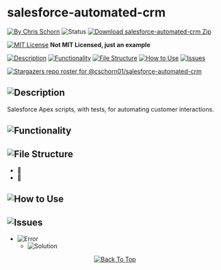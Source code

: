 # salesforce-automated-crm

[![By Chris Schorn](https://img.shields.io/badge/Author-Chris_Schorn-FFFFFF?style=for-the-badge)](https://github.com/cschorn01)
![Status](https://img.shields.io/badge/Status-working-FFFFFF?style=for-the-badge)
[![Download salesforce-automated-crm Zip](https://img.shields.io/badge/Download_salesforce_automated_crm_Zip-FFFFFF?style=for-the-badge)](https://github.com/cschorn01/salesforce-automated-crm/archive/refs/heads/main.zip)

[![MIT License](https://img.shields.io/badge/License-MIT-A31B34?style=for-the-badge)](https://mit-license.org/) **Not MIT Licensed, just an example**

<!-- Markdown Badges: https://github.com/Ileriayo/markdown-badges -->

[![Description](https://img.shields.io/badge/Description-FFFFFF?style=for-the-badge)](https://github.com/cschorn01/salesforce-automated-crm/tree/main#description)
[![Functionality](https://img.shields.io/badge/Functionality-FFFFFF?style=for-the-badge)](https://github.com/cschorn01/salesforce-automated-crm/tree/main#functionality)
[![File Structure](https://img.shields.io/badge/file_structure-FFFFFF?style=for-the-badge)](https://github.com/cschorn01/salesforce-automated-crm/tree/main#file-structure)
[![How to Use](https://img.shields.io/badge/how_to_use-FFFFFF?style=for-the-badge)](https://github.com/cschorn01/salesforce-automated-crm/tree/main#how-to-use)
[![Issues](https://img.shields.io/badge/issues-FFFFFF?style=for-the-badge)](https://github.com/cschorn01/salesforce-automated-crm/blob/main/README.md#issues)

[![Stargazers repo roster for @cschorn01/salesforce-automated-crm](https://reporoster.com/stars/cschorn01/salesforce-automated-crm)](https://github.com/cschorn01/salesforce-automated-crm/stargazers)


## ![Description](https://img.shields.io/badge/Description-FFFFFF?style=for-the-badge)

Salesforce Apex scripts, with tests, for automating customer interactions.

## ![Functionality](https://img.shields.io/badge/Functionality-FFFFFF?style=for-the-badge)


## ![File Structure](https://img.shields.io/badge/file_structure-FFFFFF?style=for-the-badge)
<!-- Emoji Cheat Sheet: https://github.com/ikatyang/emoji-cheat-sheet/blob/master/README.md -->

- :file_folder: 
- :page_facing_up: 

## ![How to Use](https://img.shields.io/badge/how_to_use-FFFFFF?style=for-the-badge)


## ![Issues](https://img.shields.io/badge/issues-FFFFFF?style=for-the-badge)

- ![Error](https://img.shields.io/badge/Error-A31B34?style=for-the-badge) 
  - ![Solution](https://img.shields.io/badge/Solution-5CBA5B?style=for-the-badge) 

<div align="center" dir="auto">
  <a href="https://github.com/cschorn01/salesforce-automated-crm">
    <img src="https://img.shields.io/badge/Back_To_Top-FFFFFF?style=for-the-badge" alt="Back To Top">
  </a>
</div>
